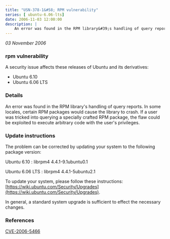 ```yaml
---
title: "USN-378-1&#58; RPM vulnerability"
series: [ ubuntu-6.06-lts]
date: 2006-11-03 12:00:00
description: |
    An error was found in the RPM library&#39;s handling of query reports.  In  some locales, certain RPM packages would cause the library to crash.  If  a user was tricked into querying a specially crafted RPM package, the  flaw could be exploited to execute arbitrary code with the user&#39;s  privileges.
--- 
```

 
 

*03 November 2006*

### rpm vulnerability

A security issue affects these releases of Ubuntu and its derivatives:

* Ubuntu 6.10
* Ubuntu 6.06 LTS

### Details

An error was found in the RPM library&#39;s handling of query reports. In some locales, certain RPM packages would cause the library to crash. If a user was tricked into querying a specially crafted RPM package, the flaw could be exploited to execute arbitrary code with the user&#39;s privileges.

### Update instructions

The problem can be corrected by updating your system to the following package version:

Ubuntu 6.10
 : librpm4 <span>4.4.1-9.1ubuntu0.1</span>

Ubuntu 6.06 LTS
 : librpm4 <span>4.4.1-5ubuntu2.1</span>

To update your system, please follow these instructions: [https://wiki.ubuntu.com/Security/Upgrades](https://wiki.ubuntu.com/Security/Upgrades).

In general, a standard system upgrade is sufficient to effect the necessary changes.

### References

 
 [CVE-2006-5466](http://people.ubuntu.com/~ubuntu-security/cve/CVE-2006-5466)
 

